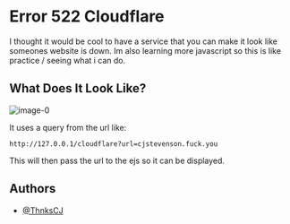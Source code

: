 
# Error 522 Cloudflare

I thought it would be cool to have a service that you can make it look like someones website is down. Im also learning more javascript so this is like practice / seeing what i can do.


## What Does It Look Like?

![image-0](https://i.imgur.com/Hmtcern.png)

It uses a query from the url like:
```batch
http://127.0.0.1/cloudflare?url=cjstevenson.fuck.you
```
This will then pass the url to the ejs so it can be displayed.


## Authors

- [@ThnksCJ](https://www.github.com/ThnksCJ)



